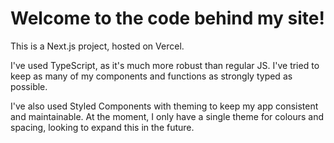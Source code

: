 # Welcome to the code behind my site!

This is a Next.js project, hosted on Vercel.

I've used TypeScript, as it's much more robust than regular JS. I've tried to keep as many of my components and functions as strongly typed as possible.

I've also used Styled Components with theming to keep my app consistent and maintainable. At the moment, I only have a single theme for colours and spacing, looking to expand this in the future.